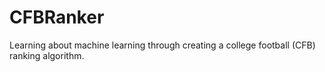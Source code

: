 # CFBRanker
Learning about machine learning through creating a college football (CFB) ranking algorithm.

